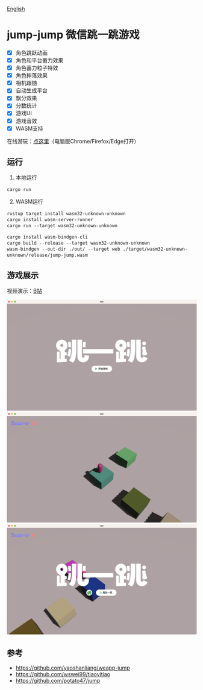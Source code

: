 [English](README_EN.md)

# jump-jump 微信跳一跳游戏
- [x] 角色跳跃动画
- [x] 角色和平台蓄力效果
- [x] 角色蓄力粒子特效
- [x] 角色摔落效果
- [x] 相机跟随
- [x] 自动生成平台
- [x] 飘分效果
- [x] 分数统计
- [x] 游戏UI
- [x] 游戏音效
- [x] WASM支持

在线游玩：[点这里](https://nightswatchgames.github.io/games/jump-jump/)（电脑版Chrome/Firefox/Edge打开）

## 运行
1. 本地运行
```
cargo run
```
2. WASM运行
```
rustup target install wasm32-unknown-unknown
cargo install wasm-server-runner
cargo run --target wasm32-unknown-unknown
```
```
cargo install wasm-bindgen-cli
cargo build --release --target wasm32-unknown-unknown
wasm-bindgen --out-dir ./out/ --target web ./target/wasm32-unknown-unknown/release/jump-jump.wasm
```

## 游戏展示
视频演示：[B站](https://www.bilibili.com/video/BV1B24y1q7aW)

![main menu](https://raw.githubusercontent.com/NightsWatchGames/jump-jump/master/screenshots/main_menu.png)
![game playing](https://raw.githubusercontent.com/NightsWatchGames/jump-jump/master/screenshots/game_playing.png)
![game over](https://raw.githubusercontent.com/NightsWatchGames/jump-jump/master/screenshots/game_over.png)

## 参考
- https://github.com/yaoshanliang/weapp-jump
- https://github.com/wswei99/tiaoyitiao
- https://github.com/potato47/jump